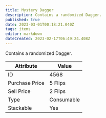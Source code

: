 ```yaml
---
title: Mystery Dagger
description: Contains a randomized Dagger.
published: true
date: 2023-03-01T00:18:21.040Z
tags: items
editor: markdown
dateCreated: 2023-02-17T06:49:24.408Z
---
```


Contains a randomized Dagger.

|Attribute|Value|
|-|-|
|ID|4568|
|Purchase Price|5 Flips|
|Sell Price|2 Flips|
|Type|Consumable|
|Stackable|Yes|

